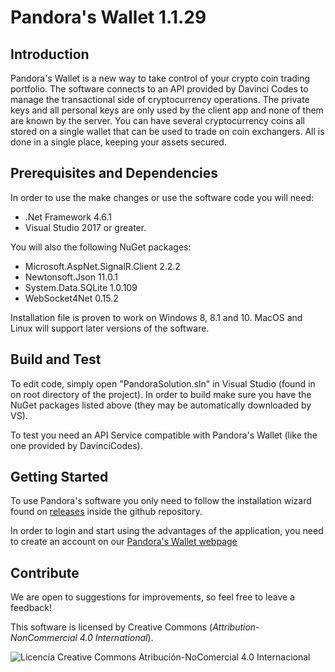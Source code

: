 Pandora's Wallet 1.1.29
======

## Introduction

Pandora's Wallet is a new way to take control of your crypto coin trading portfolio. The software connects to an API provided by Davinci Codes to manage the transactional side of cryptocurrency operations. The private keys and all personal keys are only used by the client app and none of them are known by the server. You can have several cryptocurrency coins all stored on a single wallet that can be used to trade on coin exchangers. All is done in a single place, keeping your assets secured.


## Prerequisites and Dependencies

In order to use the make changes or use the software code you will need:

 - .Net Framework 4.6.1
 - Visual Studio 2017 or greater.

You will also the following NuGet packages:

- Microsoft.AspNet.SignalR.Client 2.2.2
- Newtonsoft.Json 11.0.1
- System.Data.SQLite 1.0.109
- WebSocket4Net 0.15.2

Installation file is proven to work on Windows 8, 8.1 and 10.
MacOS and Linux will support later versions of the software.

## Build and Test

To edit code, simply open "PandoraSolution.sln" in Visual Studio (found in on root directory of the project). In order to build make sure you have the NuGet packages listed above (they may be automatically downloaded by VS).

To test you need an API Service compatible with Pandora's Wallet (like the one provided by DavinciCodes).

## Getting Started

To use Pandora's software you only need to follow the installation wizard found on [releases](https://github.com/DavinciCodes15/PandorasWallet/releases) inside the github repository.

In order to login and start using the advantages of the application, you need to create an account on our [Pandora's Wallet webpage](https://pandoraswallet.com)

## Contribute

We are open to suggestions for improvements, so feel free to leave a feedback!

This software is licensed by Creative Commons (_Attribution-NonCommercial 4.0 International_).

![Licencia Creative Commons Atribución-NoComercial 4.0 Internacional](https://i.creativecommons.org/l/by-nc/4.0/88x31.png)
